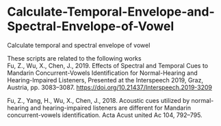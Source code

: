 # Calculate-Temporal-Envelope-and-Spectral-Envelope-of-Vowel
Calculate temporal and spectral envelope of vowel

These scripts are related to the following works  
Fu, Z., Wu, X., Chen, J., 2019. Effects of Spectral and Temporal Cues to Mandarin Concurrent-Vowels Identification for Normal-Hearing and Hearing-Impaired Listeners, Presented at the Interspeech 2019, Graz, Austria, pp. 3083–3087. https://doi.org/10.21437/Interspeech.2019-3209

Fu, Z., Yang, H., Wu, X., Chen, J., 2018. Acoustic cues utilized by normal-hearing and hearing-impaired listeners are different for Mandarin concurrent-vowels identification. Acta Acust united Ac 104, 792–795.   

